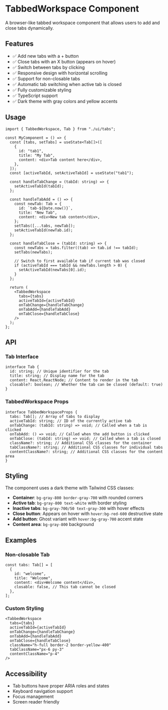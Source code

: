 # TabbedWorkspace Component

A browser-like tabbed workspace component that allows users to add and close tabs dynamically.

## Features

- ✅ Add new tabs with a + button
- ✅ Close tabs with an X button (appears on hover)
- ✅ Switch between tabs by clicking
- ✅ Responsive design with horizontal scrolling
- ✅ Support for non-closable tabs
- ✅ Automatic tab switching when active tab is closed
- ✅ Fully customizable styling
- ✅ TypeScript support
- ✅ Dark theme with gray colors and yellow accents

## Usage

```tsx
import { TabbedWorkspace, Tab } from "./ui/tabs";

const MyComponent = () => {
  const [tabs, setTabs] = useState<Tab[]>([
    {
      id: "tab1",
      title: "My Tab",
      content: <div>Tab content here</div>,
    },
  ]);
  const [activeTabId, setActiveTabId] = useState("tab1");

  const handleTabChange = (tabId: string) => {
    setActiveTabId(tabId);
  };

  const handleTabAdd = () => {
    const newTab: Tab = {
      id: `tab-${Date.now()}`,
      title: "New Tab",
      content: <div>New tab content</div>,
    };
    setTabs([...tabs, newTab]);
    setActiveTabId(newTab.id);
  };

  const handleTabClose = (tabId: string) => {
    const newTabs = tabs.filter((tab) => tab.id !== tabId);
    setTabs(newTabs);

    // Switch to first available tab if current tab was closed
    if (activeTabId === tabId && newTabs.length > 0) {
      setActiveTabId(newTabs[0].id);
    }
  };

  return (
    <TabbedWorkspace
      tabs={tabs}
      activeTabId={activeTabId}
      onTabChange={handleTabChange}
      onTabAdd={handleTabAdd}
      onTabClose={handleTabClose}
    />
  );
};
```

## API

### Tab Interface

```tsx
interface Tab {
  id: string; // Unique identifier for the tab
  title: string; // Display name for the tab
  content: React.ReactNode; // Content to render in the tab
  closable?: boolean; // Whether the tab can be closed (default: true)
}
```

### TabbedWorkspace Props

```tsx
interface TabbedWorkspaceProps {
  tabs: Tab[]; // Array of tabs to display
  activeTabId: string; // ID of the currently active tab
  onTabChange: (tabId: string) => void; // Called when a tab is clicked
  onTabAdd: () => void; // Called when the add button is clicked
  onTabClose: (tabId: string) => void; // Called when a tab is closed
  className?: string; // Additional CSS classes for the container
  tabClassName?: string; // Additional CSS classes for individual tabs
  contentClassName?: string; // Additional CSS classes for the content area
}
```

## Styling

The component uses a dark theme with Tailwind CSS classes:

- **Container**: `bg-gray-800 border-gray-700` with rounded corners
- **Active tab**: `bg-gray-800 text-white` with border styling
- **Inactive tabs**: `bg-gray-700/50 text-gray-300` with hover effects
- **Close button**: Appears on hover with `hover:bg-red-600` destructive state
- **Add button**: Ghost variant with `hover:bg-gray-700` accent state
- **Content area**: `bg-gray-800` background

## Examples

### Non-closable Tab

```tsx
const tabs: Tab[] = [
  {
    id: "welcome",
    title: "Welcome",
    content: <div>Welcome content</div>,
    closable: false, // This tab cannot be closed
  },
];
```

### Custom Styling

```tsx
<TabbedWorkspace
  tabs={tabs}
  activeTabId={activeTabId}
  onTabChange={handleTabChange}
  onTabAdd={handleTabAdd}
  onTabClose={handleTabClose}
  className="h-full border-2 border-yellow-400"
  tabClassName="px-6 py-3"
  contentClassName="p-4"
/>
```

## Accessibility

- Tab buttons have proper ARIA roles and states
- Keyboard navigation support
- Focus management
- Screen reader friendly
